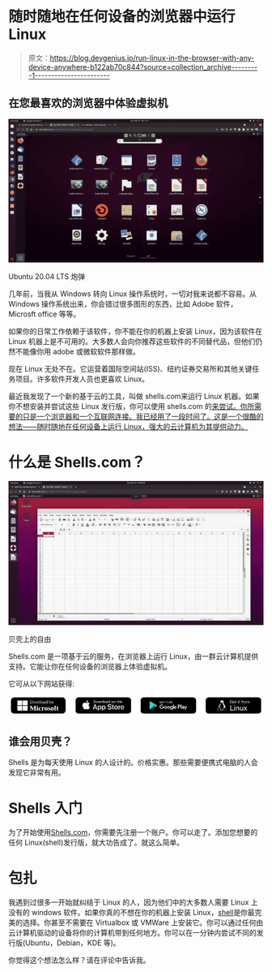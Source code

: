 # 随时随地在任何设备的浏览器中运行 Linux

> 原文：<https://blog.devgenius.io/run-linux-in-the-browser-with-any-device-anywhere-b122ab70c844?source=collection_archive---------1----------------------->

## 在您最喜欢的浏览器中体验虚拟机

![](img/3761f3f960f9a4ede0587bed3abda3f8.png)

Ubuntu 20.04 LTS 炮弹

几年前，当我从 Windows 转向 Linux 操作系统时，一切对我来说都不容易。从 Windows 操作系统出来，你会错过很多图形的东西，比如 Adobe 软件，Microsft office 等等。

如果你的日常工作依赖于该软件，你不能在你的机器上安装 Linux，因为该软件在 Linux 机器上是不可用的。大多数人会向你推荐这些软件的不同替代品，但他们仍然不能像你用 adobe 或微软软件那样做。

现在 Linux 无处不在。它运营着国际空间站(ISS)、纽约证券交易所和其他关键任务项目。许多软件开发人员也更喜欢 Linux。

最近我发现了一个新的基于云的工具，叫做 shells.com来运行 Linux 机器。如果你不想安装并尝试这些 Linux 发行版，你可以使用 shells.com 的[来尝试。你所需要的只是一个浏览器和一个互联网连接。我已经用了一段时间了。这是一个很酷的想法——随时随地在任何设备上运行 Linux，强大的云计算机为其提供动力。](https://www.shells.com/?_a=NAtWu9)

# 什么是 Shells.com？

![](img/e6cc311fe48296f0b4c9e57188a3e486.png)

贝壳上的自由

Shells.com 是一项基于云的服务，在浏览器上运行 Linux，由一群云计算机提供支持。它能让你在任何设备的浏览器上体验虚拟机。

它可从以下网站获得:

![](img/971015dc733b347122c4db0dd39503f5.png)

## 谁会用贝壳？

Shells 是为每天使用 Linux 的人设计的。价格实惠。那些需要便携式电脑的人会发现它非常有用。

# Shells 入门

为了开始使用[Shells.com](https://www.shells.com/?_a=NAtWu9)，你需要先注册一个账户。你可以走了。添加您想要的任何 Linux(shell)发行版，就大功告成了。就这么简单。

# 包扎

我遇到过很多一开始就纠结于 Linux 的人，因为他们中的大多数人需要 Linux 上没有的 windows 软件。如果你真的不想在你的机器上安装 Linux，[shell](https://www.shells.com/?_a=NAtWu9)是你最完美的选择。你甚至不需要在 Virtualbox 或 VMWare 上安装它。你可以通过任何由云计算机驱动的设备将你的计算机带到任何地方。你可以在一分钟内尝试不同的发行版(Ubuntu，Debian，KDE 等)。

你觉得这个想法怎么样？请在评论中告诉我。